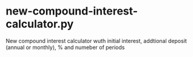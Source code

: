 # new-compound-interest-calculator.py
New compound interest calculator wuth initial interest, addtional deposit (annual or monthly), % and numeber of periods
